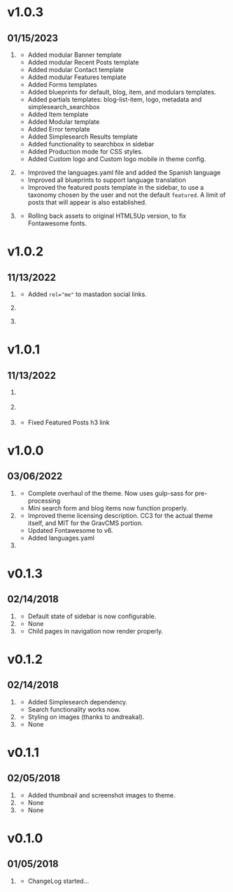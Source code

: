 # v1.0.3
##  01/15/2023

1. [](#new)
    * Added modular Banner template
    * Added modular Recent Posts template
    * Added modular Contact template
    * Added modular Features template
    * Added Forms templates
    * Added blueprints for default, blog, item, and modulars templates.
    * Added partials templates: blog-list-item, logo, metadata and simplesearch_searchbox
    * Added Item template
    * Added Modular template
    * Added Error template
    * Added Simplesearch Results template
    * Added functionality to searchbox in sidebar
    * Added Production mode for CSS styles.
    * Added Custom logo and Custom logo mobile in theme config.

1. [](#improved)
    * Improved the languages.yaml file and added the Spanish language
    * Improved all blueprints to support language translation
    * Improved the featured posts template in the sidebar, to use a taxonomy chosen by the user and not the default `featured`. A limit of posts that will appear is also established.

2. [](#bugfix)
    * Rolling back assets to original HTML5Up version, to fix Fontawesome fonts.
# v1.0.2
##  11/13/2022

1. [](#new)
    * Added `rel="me"` to mastadon social links.

2. [](#improved)

3. [](#bugfix)

# v1.0.1
##  11/13/2022

1. [](#new)

2. [](#improved)

3. [](#bugfix)
    * Fixed Featured Posts h3 link

# v1.0.0
##  03/06/2022

1. [](#new)
    * Complete overhaul of the theme. Now uses gulp-sass for pre-processing
    * Mini search form and blog items now function properly.
2. [](#improved)
    * Improved theme licensing description.  CC3 for the actual theme itself, and MIT for the GravCMS portion.
    * Updated Fontawesome to v6.
    * Added languages.yaml
3. [](#bugfix)

# v0.1.3
##  02/14/2018

1. [](#new)
    * Default state of sidebar is now configurable.
2. [](#improved)
    * None
3. [](#bugfix)
    * Child pages in navigation now render properly.

# v0.1.2
##  02/14/2018

1. [](#new)
    * Added Simplesearch dependency.
    * Search functionality works now.
2. [](#improved)
    * Styling on images (thanks to andreakal).
3. [](#bugfix)
    * None

# v0.1.1
##  02/05/2018

1. [](#new)
    * Added thumbnail and screenshot images to theme.
2. [](#improved)
    * None
3. [](#bugfix)
    * None

# v0.1.0
##  01/05/2018

1. [](#new)
    * ChangeLog started...
